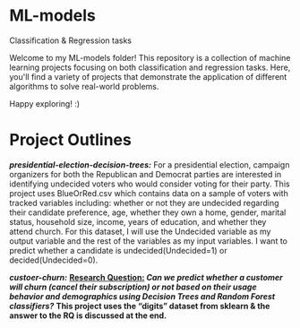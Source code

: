 # ML-models
Classification & Regression tasks

Welcome to my ML-models folder! This repository is a collection of machine learning projects focusing on both classification and regression tasks. Here, you'll find a variety of projects that demonstrate the application of different algorithms to solve real-world problems.

Happy exploring! :)

# Project Outlines
**_presidential-election-decision-trees:_** 
For a presidential election, campaign organizers for both the Republican and Democrat parties are interested in identifying undecided voters who would consider voting for their party. This project uses BlueOrRed.csv which contains data on a sample of voters with tracked variables including: whether or not they are undecided regarding their candidate preference, age, whether they own a home, gender, marital status, household size, income, years of education, and whether they attend church. For this dataset, I will use the Undecided variable as my output variable and the rest of the variables as my input variables. I want to predict whether a candidate is undecided(Undecided=1) or decided(Undecided=0).

**_custoer-churn:_**
**<u>Research Question:</u> _Can we predict whether a customer will churn (cancel their subscription) or not based on their usage behavior and demographics using Decision Trees and Random Forest classifiers?_**
**This project uses the “digits” dataset from sklearn & the answer to the RQ is discussed at the end.**

